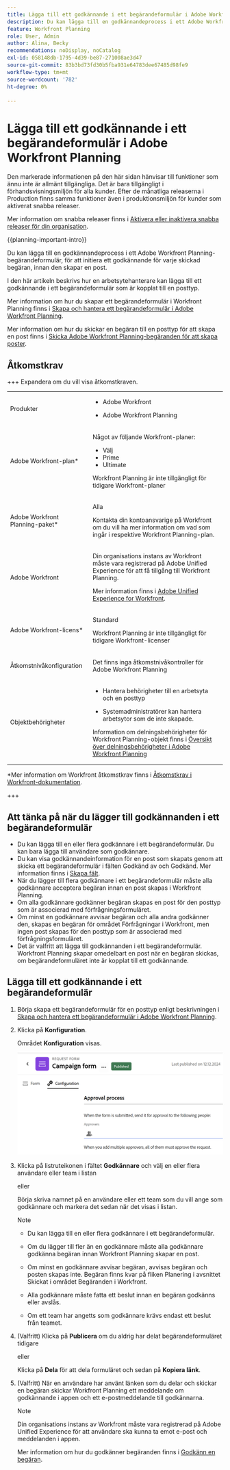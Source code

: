 ```yaml
---
title: Lägga till ett godkännande i ett begärandeformulär i Adobe Workfront Planning
description: Du kan lägga till en godkännandeprocess i ett Adobe Workfront Planning-begärandeformulär, för att initiera ett godkännande för varje skickad begäran, innan den skapar en post.
feature: Workfront Planning
role: User, Admin
author: Alina, Becky
recommendations: noDisplay, noCatalog
exl-id: 058148db-1795-4d39-be87-271008ae3d47
source-git-commit: 83b3bd73fd30b5fba931e64783dee67485d98fe9
workflow-type: tm+mt
source-wordcount: '782'
ht-degree: 0%

---
```


# Lägga till ett godkännande i ett begärandeformulär i Adobe Workfront Planning

<!--update the metadata with real information when making this available in TOC and in the left nav-->

<!--take Preview and Production references at Production time-->

<span class="preview">Den markerade informationen på den här sidan hänvisar till funktioner som ännu inte är allmänt tillgängliga. Det är bara tillgängligt i förhandsvisningsmiljön för alla kunder. Efter de månatliga releaserna i Production finns samma funktioner även i produktionsmiljön för kunder som aktiverat snabba releaser. </span>

<span class="preview">Mer information om snabba releaser finns i [Aktivera eller inaktivera snabba releaser för din organisation](/help/quicksilver/administration-and-setup/set-up-workfront/configure-system-defaults/enable-fast-release-process.md). </span>

{{planning-important-intro}}

Du kan lägga till en godkännandeprocess i ett Adobe Workfront Planning-begärandeformulär, för att initiera ett godkännande för varje skickad begäran, innan den skapar en post.

I den här artikeln beskrivs hur en arbetsytehanterare kan lägga till ett godkännande i ett begärandeformulär som är kopplat till en posttyp.

Mer information om hur du skapar ett begärandeformulär i Workfront Planning finns i [Skapa och hantera ett begärandeformulär i Adobe Workfront Planning](/help/quicksilver/planning/requests/create-request-form.md).

Mer information om hur du skickar en begäran till en posttyp för att skapa en post finns i [Skicka Adobe Workfront Planning-begäranden för att skapa poster](/help/quicksilver/planning/requests/submit-requests.md).

## Åtkomstkrav

+++ Expandera om du vill visa åtkomstkraven.

<table style="table-layout:auto">
 <col>
 </col>
 <col>
 </col>
 <tbody>
    <tr>
<tr>
<td>
   <p> Produkter</p> </td>
   <td>
   <ul><li><p> Adobe Workfront</p></li>
   <li><p> Adobe Workfront Planning<p></li></ul></td>
  </tr>  
 <tr>
   <td role="rowheader"><p>Adobe Workfront-plan*</p></td>
   <td>
<p>Något av följande Workfront-planer:</p>
<ul><li>Välj</li>
<li>Prime</li>
<li>Ultimate</li></ul>
<p>Workfront Planning är inte tillgängligt för tidigare Workfront-planer</p>
   </td>

<tr>
   <td role="rowheader"><p>Adobe Workfront Planning-paket*</p></td>
   <td>
<p>Alla </p>  
<p>Kontakta din kontoansvarige på Workfront om du vill ha mer information om vad som ingår i respektive Workfront Planning-plan. </td>

<tr>
   <td role="rowheader"><p>Adobe Workfront</p></td>
   <td>
<p>Din organisations instans av Workfront måste vara registrerad på Adobe Unified Experience för att få tillgång till Workfront Planning.</p>
<p>Mer information finns i <a href="/help/quicksilver/workfront-basics/navigate-workfront/workfront-navigation/adobe-unified-experience.md">Adobe Unified Experience for Workfront</a>. </p>
   </td>
  </tr>
  </tr>
  <tr>
   <td role="rowheader"><p>Adobe Workfront-licens*</p></td>
   <td>
   <p>Standard</p>
   <p>Workfront Planning är inte tillgängligt för tidigare Workfront-licenser</p>
  </td>
  </tr>
  <tr>
   <td role="rowheader"><p>Åtkomstnivåkonfiguration</p></td>
   <td> <p>Det finns inga åtkomstnivåkontroller för Adobe Workfront Planning</p>  
</td>
  </tr>
<tr>
   <td role="rowheader"><p>Objektbehörigheter</p></td>
   <td>
   <ul>
   <li><p>Hantera behörigheter till en arbetsyta och en posttyp</p></li>
    <li><p>Systemadministratörer kan hantera arbetsytor som de inte skapade. </p></li>
    </ul>
   <p>Information om delningsbehörigheter för Workfront Planning-objekt finns i  
   <a href="/help/quicksilver/planning/access/sharing-permissions-overview.md">Översikt över delningsbehörigheter i Adobe Workfront Planning</a> 
  </td>
  </tr>

</tbody>
</table>

*Mer information om Workfront åtkomstkrav finns i [Åtkomstkrav i Workfront-dokumentation](/help/quicksilver/administration-and-setup/add-users/access-levels-and-object-permissions/access-level-requirements-in-documentation.md).

+++

## Att tänka på när du lägger till godkännanden i ett begärandeformulär

* Du kan lägga till en eller flera godkännare i ett begärandeformulär. Du kan bara lägga till användare som godkännare.
* <span class="preview">Du kan visa godkännandeinformation för en post som skapats genom att skicka ett begärandeformulär i fälten Godkänd av och Godkänd. Mer information finns i [Skapa fält](/help/quicksilver/planning/fields/create-fields.md).</span>
* När du lägger till flera godkännare i ett begärandeformulär måste alla godkännare acceptera begäran innan en post skapas i Workfront Planning.
* Om alla godkännare godkänner begäran skapas en post för den posttyp som är associerad med förfrågningsformuläret.
* Om minst en godkännare avvisar begäran och alla andra godkänner den, skapas en begäran för området Förfrågningar i Workfront, men ingen post skapas för den posttyp som är associerad med förfrågningsformuläret.
* Det är valfritt att lägga till godkännanden i ett begärandeformulär. Workfront Planning skapar omedelbart en post när en begäran skickas, om begärandeformuläret inte är kopplat till ett godkännande.

## Lägga till ett godkännande i ett begärandeformulär

1. Börja skapa ett begärandeformulär för en posttyp enligt beskrivningen i [Skapa och hantera ett begärandeformulär i Adobe Workfront Planning](/help/quicksilver/planning/requests/create-request-form.md).
1. Klicka på **Konfiguration**.

   Området **Konfiguration** visas.

   ![Fliken Konfiguration](assets/configuration-tab.png)
1. Klicka på listruteikonen i fältet **Godkännare** och välj en eller flera användare <span class="preview">eller team</span> i listan

   eller

   Börja skriva namnet på en användare <span class="preview">eller ett team</span> som du vill ange som godkännare och markera det sedan när det visas i listan.

   <!--most of the Note below is duplicated in the Create a request form article-->

   >[!NOTE]
   >
   >
   >* Du kan lägga till en eller flera godkännare i ett begärandeformulär.
   >
   >* Om du lägger till fler än en godkännare måste alla godkännare godkänna begäran innan Workfront Planning skapar en post.
   >
   >* Om minst en godkännare avvisar begäran, avvisas begäran och posten skapas inte. Begäran finns kvar på fliken Planering i avsnittet Skickat i området Begäranden i Workfront.
   >
   >* Alla godkännare måste fatta ett beslut innan en begäran godkänns eller avslås.
   >
   >* <span class="preview">Om ett team har angetts som godkännare krävs endast ett beslut från teamet.</span>


1. (Valfritt) Klicka på **Publicera** om du aldrig har delat begärandeformuläret tidigare

   eller

   Klicka på **Dela** för att dela formuläret och sedan på **Kopiera länk**.
1. (Valfritt) När en användare har använt länken som du delar och skickar en begäran skickar Workfront Planning ett meddelande om godkännande i appen och ett e-postmeddelande till godkännarna.

   >[!NOTE]
   >
   >   Din organisations instans av Workfront måste vara registrerad på Adobe Unified Experience för att användare ska kunna ta emot e-post och meddelanden i appen.


   Mer information om hur du godkänner begäranden finns i [Godkänn en begäran](/help/quicksilver/planning/requests/approve-request.md).
